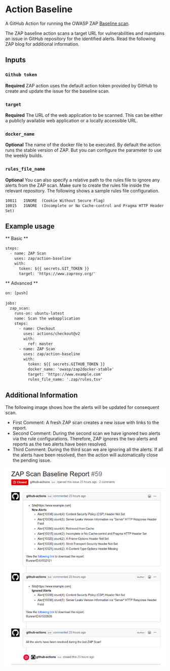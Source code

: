 # Action Baseline

A GitHub Action for running the OWASP ZAP [Baseline scan](https://github.com/zaproxy/zaproxy/wiki/ZAP-Baseline-Scan). 

The ZAP baseline action scans a target URL for vulnerabilities and maintains an issue in GitHub repository for the
identified alerts. Read the following ZAP blog for additional information.


## Inputs

### `Github token`

**Required** ZAP action uses the default action token provided by GitHub to create and update the issue for the baseline scan.

### `target`

**Required** The URL of the web application to be scanned. This can be either a publicly available web application or a locally
accessible URL.

### `docker_name`

**Optional** The name of the docker file to be executed. By default the action runs the stable version of ZAP. But you can 
configure the parameter to use the weekly builds.

### `rules_file_name`

**Optional** You can also specify a relative path to the rules file to ignore any alerts from the ZAP scan. Make sure to create
the rules file inside the relevant repository. The following shows a sample rules file configuration.

```tsv
10011	IGNORE	(Cookie Without Secure Flag)
10015	IGNORE	(Incomplete or No Cache-control and Pragma HTTP Header Set)
``` 

## Example usage

** Basic **
```
steps:
  - name: ZAP Scan
    uses: zap/action-baseline
    with:
      token: ${{ secrets.GIT_TOKEN }}
      target: 'https://www.zaproxy.org/'
```

** Advanced **

```
on: [push]

jobs:
  zap_scan:
    runs-on: ubuntu-latest
    name: Scan the webapplication
    steps:
      - name: Checkout
        uses: actions/checkout@v2
        with:
          ref: master
      - name: ZAP Scan
        uses: zap/action-baseline
        with:
          token: ${{ secrets.GITHUB_TOKEN }}
          docker_name: 'owasp/zap2docker-stable'
          target: 'https://www.example.com'
          rules_file_name: '.zap/rules.tsv'
```

## Additional Information

The following image shows how the alerts will be updated for consequent scan.

- First Comment: A fresh ZAP scan creates a new issue with links to the report.
- Second Comment: During the second scan we have ignored two alerts via the rule configurations. Therefore, ZAP ignores the two alerts and reports as the two alerts have been resolved.
- Third Comment: During the third scan we are ignoring all the alerts. If all the alerts have been resolved, then the action will automatically close the pending issue. 


![issue](./issue.png)
